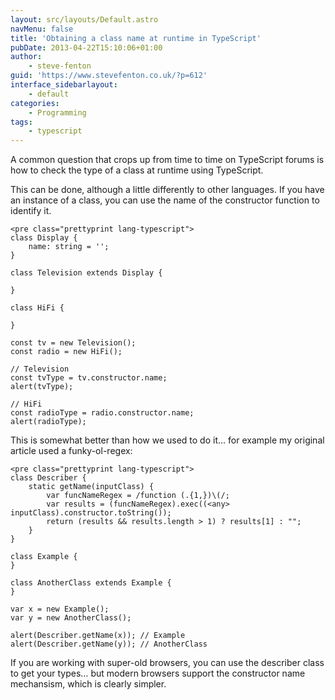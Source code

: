 ```yaml
---
layout: src/layouts/Default.astro
navMenu: false
title: 'Obtaining a class name at runtime in TypeScript'
pubDate: 2013-04-22T15:10:06+01:00
author:
    - steve-fenton
guid: 'https://www.stevefenton.co.uk/?p=612'
interface_sidebarlayout:
    - default
categories:
    - Programming
tags:
    - typescript
---
```


A common question that crops up from time to time on TypeScript forums is how to check the type of a class at runtime using TypeScript.

This can be done, although a little differently to other languages. If you have an instance of a class, you can use the name of the constructor function to identify it.

```
<pre class="prettyprint lang-typescript">
class Display {
    name: string = '';
}

class Television extends Display {

}

class HiFi {

}

const tv = new Television();
const radio = new HiFi();

// Television
const tvType = tv.constructor.name;
alert(tvType);

// HiFi
const radioType = radio.constructor.name;
alert(radioType);
```

This is somewhat better than how we used to do it… for example my original article used a funky-ol-regex:

```
<pre class="prettyprint lang-typescript">
class Describer {
    static getName(inputClass) {
        var funcNameRegex = /function (.{1,})\(/;
        var results = (funcNameRegex).exec((<any> inputClass).constructor.toString());
        return (results && results.length > 1) ? results[1] : "";
    }
}

class Example {
}

class AnotherClass extends Example {
}

var x = new Example();
var y = new AnotherClass();

alert(Describer.getName(x)); // Example
alert(Describer.getName(y)); // AnotherClass
```

If you are working with super-old browsers, you can use the describer class to get your types… but modern browsers support the constructor name mechansism, which is clearly simpler.